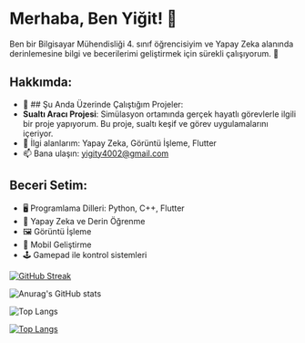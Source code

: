 
# Merhaba, Ben Yiğit! 👋

Ben bir Bilgisayar Mühendisliği 4. sınıf öğrencisiyim ve Yapay Zeka alanında derinlemesine bilgi ve becerilerimi geliştirmek için sürekli çalışıyorum. 🧠

## Hakkımda:
- 🔭 ## Şu Anda Üzerinde Çalıştığım Projeler:
- **Sualtı Aracı Projesi**: Simülasyon ortamında gerçek hayatlı görevlerle ilgili bir proje yapıyorum. Bu proje, sualtı keşif ve görev uygulamalarını içeriyor.
- 🌱 İlgi alanlarım: Yapay Zeka, Görüntü İşleme, Flutter
- 📫 Bana ulaşın: yigity4002@gmail.com

## Beceri Setim:
- 🖥️ Programlama Dilleri: Python, C++, Flutter
- 🤖 Yapay Zeka ve Derin Öğrenme
- 🖼️ Görüntü İşleme
- 📱 Mobil Geliştirme
- 🕹️ Gamepad ile kontrol sistemleri


[![GitHub Streak](https://streak-stats.demolab.com/?user=Yigityld)](https://git.io/streak-stats)


![Anurag's GitHub stats](https://github-readme-stats.vercel.app/api?username=Yigityld&show_icons=true)


![Top Langs](https://github-readme-stats.vercel.app/api/top-langs/?username=Yigityld&hide_progress=true)

[![Top Langs](https://github-readme-stats.vercel.app/api/top-langs/?username=Yigityld&layout=pie)](https://github.com/anuraghazra/github-readme-stats)
